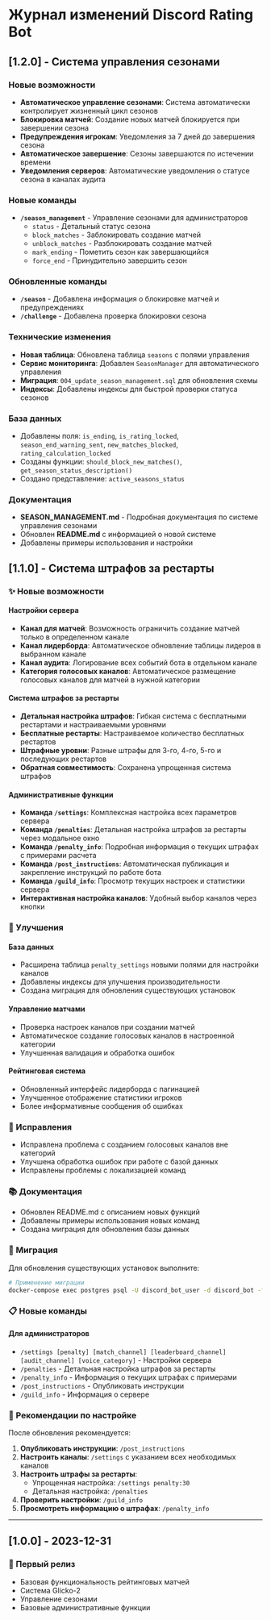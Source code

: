 # Журнал изменений Discord Rating Bot

## [1.2.0] - Система управления сезонами

### Новые возможности
- **Автоматическое управление сезонами**: Система автоматически контролирует жизненный цикл сезонов
- **Блокировка матчей**: Создание новых матчей блокируется при завершении сезона
- **Предупреждения игрокам**: Уведомления за 7 дней до завершения сезона
- **Автоматическое завершение**: Сезоны завершаются по истечении времени
- **Уведомления серверов**: Автоматические уведомления о статусе сезона в каналах аудита

### Новые команды
- **`/season_management`** - Управление сезонами для администраторов
  - `status` - Детальный статус сезона
  - `block_matches` - Заблокировать создание матчей
  - `unblock_matches` - Разблокировать создание матчей
  - `mark_ending` - Пометить сезон как завершающийся
  - `force_end` - Принудительно завершить сезон

### Обновленные команды
- **`/season`** - Добавлена информация о блокировке матчей и предупреждениях
- **`/challenge`** - Добавлена проверка блокировки сезона

### Технические изменения
- **Новая таблица**: Обновлена таблица `seasons` с полями управления
- **Сервис мониторинга**: Добавлен `SeasonManager` для автоматического управления
- **Миграция**: `004_update_season_management.sql` для обновления схемы
- **Индексы**: Добавлены индексы для быстрой проверки статуса сезонов

### База данных
- Добавлены поля: `is_ending`, `is_rating_locked`, `season_end_warning_sent`, `new_matches_blocked`, `rating_calculation_locked`
- Созданы функции: `should_block_new_matches()`, `get_season_status_description()`
- Создано представление: `active_seasons_status`

### Документация
- **SEASON_MANAGEMENT.md** - Подробная документация по системе управления сезонами
- Обновлен **README.md** с информацией о новой системе
- Добавлены примеры использования и настройки

## [1.1.0] - Система штрафов за рестарты

### ✨ Новые возможности

#### Настройки сервера
- **Канал для матчей**: Возможность ограничить создание матчей только в определенном канале
- **Канал лидерборда**: Автоматическое обновление таблицы лидеров в выбранном канале
- **Канал аудита**: Логирование всех событий бота в отдельном канале
- **Категория голосовых каналов**: Автоматическое размещение голосовых каналов для матчей в нужной категории

#### Система штрафов за рестарты
- **Детальная настройка штрафов**: Гибкая система с бесплатными рестартами и настраиваемыми уровнями
- **Бесплатные рестарты**: Настраиваемое количество бесплатных рестартов
- **Штрафные уровни**: Разные штрафы для 3-го, 4-го, 5-го и последующих рестартов
- **Обратная совместимость**: Сохранена упрощенная система штрафов

#### Административные функции
- **Команда `/settings`**: Комплексная настройка всех параметров сервера
- **Команда `/penalties`**: Детальная настройка штрафов за рестарты через модальное окно
- **Команда `/penalty_info`**: Подробная информация о текущих штрафах с примерами расчета
- **Команда `/post_instructions`**: Автоматическая публикация и закрепление инструкций по работе бота
- **Команда `/guild_info`**: Просмотр текущих настроек и статистики сервера
- **Интерактивная настройка каналов**: Удобный выбор каналов через кнопки

### 🔧 Улучшения

#### База данных
- Расширена таблица `penalty_settings` новыми полями для настройки каналов
- Добавлены индексы для улучшения производительности
- Создана миграция для обновления существующих установок

#### Управление матчами
- Проверка настроек каналов при создании матчей
- Автоматическое создание голосовых каналов в настроенной категории
- Улучшенная валидация и обработка ошибок

#### Рейтинговая система
- Обновленный интерфейс лидерборда с пагинацией
- Улучшенное отображение статистики игроков
- Более информативные сообщения об ошибках

### 🐛 Исправления

- Исправлена проблема с созданием голосовых каналов вне категорий
- Улучшена обработка ошибок при работе с базой данных
- Исправлены проблемы с локализацией команд

### 📚 Документация

- Обновлен README.md с описанием новых функций
- Добавлены примеры использования новых команд
- Создана миграция для обновления базы данных

### 🔄 Миграция

Для обновления существующих установок выполните:

```bash
# Применение миграции
docker-compose exec postgres psql -U discord_bot_user -d discord_bot -f /docker-entrypoint-initdb.d/migrations/001_add_guild_settings.sql
```

### 📋 Новые команды

#### Для администраторов
- `/settings [penalty] [match_channel] [leaderboard_channel] [audit_channel] [voice_category]` - Настройки сервера
- `/penalties` - Детальная настройка штрафов за рестарты
- `/penalty_info` - Информация о текущих штрафах с примерами
- `/post_instructions` - Опубликовать инструкции
- `/guild_info` - Информация о сервере

### 🎯 Рекомендации по настройке

После обновления рекомендуется:

1. **Опубликовать инструкции**: `/post_instructions`
2. **Настроить каналы**: `/settings` с указанием всех необходимых каналов
3. **Настроить штрафы за рестарты**:
   - Упрощенная настройка: `/settings penalty:30`
   - Детальная настройка: `/penalties`
4. **Проверить настройки**: `/guild_info`
5. **Просмотреть информацию о штрафах**: `/penalty_info`

---

## [1.0.0] - 2023-12-31

### 🎉 Первый релиз

- Базовая функциональность рейтинговых матчей
- Система Glicko-2
- Управление сезонами
- Базовые административные функции